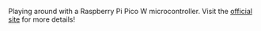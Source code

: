 Playing around with a Raspberry Pi Pico W microcontroller. Visit the [official site](https://projects.raspberrypi.org/en/projects/get-started-pico-w/) for more details!
